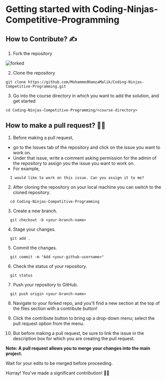 # Getting started with Coding-Ninjas-Competitive-Programming

## How to Contribute? ✍

1. Fork the repository

![forked](https://user-images.githubusercontent.com/63325246/138092106-83ca7ed0-1ec3-4d01-a90c-ae3362bef4f5.jpg)


2. Clone the repository  
```
git clone https://github.com/MohammedHamzaMalik/Coding-Ninjas-Competitive-Programming.git
```

3. Go into the course directory in which you want to add the solution, and get started
```
cd Coding-Ninjas-Competitive-Programming/<course-directory>
```

## How to make a pull request? 	:man_technologist:

1. Before making a pull request, 
- go to the Issues tab of the repository and click on the issue you want to work on. 
- Under that issue, write a comment asking permission for the admin of the repository to assign you the issue you want to work on.
- For example, 
```
  I would like to work on this issue. Can you assign it to me?
```

2. After cloning the repository on your local machine you can switch to the cloned repository.
```
  cd Coding-Ninjas-Competitive-Programming
```
3. Create a new branch.
```
  git checkout -b <your-branch-name>
```
4. Stage your changes.
```
  git add .
```
5. Commit the changes.
```
  git commit -m "Add <your-github-username>"
```
6. Check the status of your repository.
```
  git status
```
7. Push your repository to GitHub.
```
  git push origin <your-branch-name>
```
8. Navigate to your forked repo, and you'll find a new section at the top of the files section with a contribute button!

9. Click the contribute button to bring up a drop-down menu; select the pull request option from the menu.

10. But before making a pull request, be sure to link the issue in the description box for which you are creating the pull request.

**Note: A pull request allows you to merge your changes into the main project.**

Wait for your edits to be merged before proceeding.

Hurray! You've made a significant contribution! :partying_face:🎉
